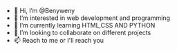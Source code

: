 - 👋 Hi, I’m @Benyweny
- 👀 I’m interested in web development and programming
- 🌱 I’m currently learning HTML,CSS AND PYTHON
- 💞️ I’m looking to collaborate on different projects
- 📫 Reach to me or I'll reach you

<!---
Benyweny/Benyweny is a ✨ special ✨ repository because its `README.md` (this file) appears on your GitHub profile.
You can click the Preview link to take a look at your changes.
--->
